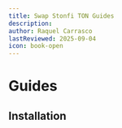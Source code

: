 ```yaml
---
title: Swap Stonfi TON Guides
description:
author: Raquel Carrasco
lastReviewed: 2025-09-04
icon: book-open
---
```


# Guides

## Installation

